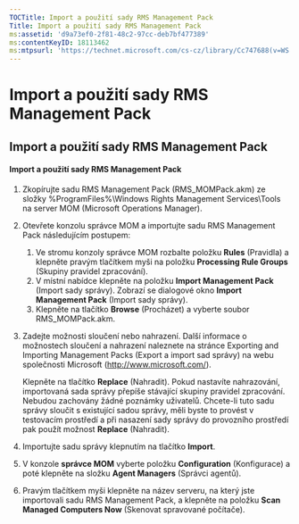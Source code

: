 ```yaml
---
TOCTitle: Import a použití sady RMS Management Pack
Title: Import a použití sady RMS Management Pack
ms:assetid: 'd9a73ef0-2f81-48c2-97cc-deb7bf477389'
ms:contentKeyID: 18113462
ms:mtpsurl: 'https://technet.microsoft.com/cs-cz/library/Cc747688(v=WS.10)'
---
```


Import a použití sady RMS Management Pack
=========================================

Import a použití sady RMS Management Pack
-----------------------------------------

#### Import a použití sady RMS Management Pack

1.  Zkopírujte sadu RMS Management Pack (RMS\_MOMPack.akm) ze složky %ProgramFiles%\\Windows Rights Management Services\\Tools na server MOM (Microsoft Operations Manager).

2.  Otevřete konzolu správce MOM a importujte sadu RMS Management Pack následujícím postupem:

    1.  Ve stromu konzoly správce MOM rozbalte položku **Rules** (Pravidla) a klepněte pravým tlačítkem myši na položku **Processing Rule Groups** (Skupiny pravidel zpracování).
    2.  V místní nabídce klepněte na položku **Import Management Pack** (Import sady správy). Zobrazí se dialogové okno **Import Management Pack** (Import sady správy).
    3.  Klepněte na tlačítko **Browse** (Procházet) a vyberte soubor RMS\_MOMPack.akm.

3.  Zadejte možnosti sloučení nebo nahrazení. Další informace o možnostech sloučení a nahrazení naleznete na stránce Exporting and Importing Management Packs (Export a import sad správy) na webu společnosti Microsoft (http://www.microsoft.com/).

    Klepněte na tlačítko **Replace** (Nahradit). Pokud nastavíte nahrazování, importovaná sada správy přepíše stávající skupiny pravidel zpracování. Nebudou zachovány žádné poznámky uživatelů. Chcete-li tuto sadu správy sloučit s existující sadou správy, měli byste to provést v testovacím prostředí a při nasazení sady správy do provozního prostředí pak použít možnost **Replace** (Nahradit).

4.  Importujte sadu správy klepnutím na tlačítko **Import**.

5.  V konzole **správce MOM** vyberte položku **Configuration** (Konfigurace) a poté klepněte na složku **Agent Managers** (Správci agentů).

6.  Pravým tlačítkem myši klepněte na název serveru, na který jste importovali sadu RMS Management Pack, a klepněte na položku **Scan Managed Computers Now** (Skenovat spravované počítače).
